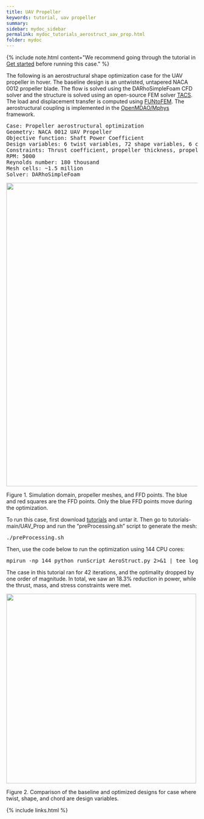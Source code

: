 ```yaml
---
title: UAV Propeller 
keywords: tutorial, uav propeller
summary: 
sidebar: mydoc_sidebar
permalink: mydoc_tutorials_aerostruct_uav_prop.html
folder: mydoc
---
```


{% include note.html content="We recommend going through the tutorial in [Get started](mydoc_get_started_download_docker.html) before running this case." %}

The following is an aerostructural shape optimization case for the UAV propeller in hover. The baseline design is an untwisted, untapered NACA 0012 propeller blade. The flow is solved using the DARhoSimpleFoam CFD solver and the structure is solved using an open-source FEM solver [TACS](https://github.com/smdogroup/tacs). The load and displacement transfer is computed using [FUNtoFEM](https://github.com/smdogroup/funtofem). The aerostructural coupling is implemented in the [OpenMDAO/Mphys](https://github.com/OpenMDAO/mphys) framework.

<pre>
Case: Propeller aerostructural optimization 
Geometry: NACA 0012 UAV Propeller 
Objective function: Shaft Power Coefficient
Design variables: 6 twist variables, 72 shape variables, 6 chord variables, rotation speed
Constraints: Thrust coefficient, propeller thickness, propeller spanwise curvature, leading edge, and mass
RPM: 5000
Reynolds number: 180 thousand
Mesh cells: ~1.5 million
Solver: DARhoSimpleFoam
</pre>


<img src="{{ site.url }}{{ site.baseurl }}/images/tutorials/AeroStruct_Propeller_Mesh.png" style="width:800px !important;" />

Figure 1. Simulation domain, propeller meshes, and FFD points. The blue and red squares are the FFD points. Only the blue FFD points move during the optimization.

To run this case, first download [tutorials](https://github.com/DAFoam/tutorials/archive/main.tar.gz) and untar it. Then go to tutorials-main/UAV_Prop and run the “preProcessing.sh” script to generate the mesh:

<pre>
./preProcessing.sh
</pre>

Then, use the code below to run the optimization using 144 CPU cores:
  
<pre>
mpirun -np 144 python runScript_AeroStruct.py 2>&1 | tee logOpt.txt
</pre>

The case in this tutorial ran for 42 iterations, and the optimality dropped by one order of magnitude. In total, we saw an 18.3% reduction in power, while the thrust, mass, and stress constraints were met. 

<img src="{{ site.url }}{{ site.baseurl }}/images/tutorials/UAV_PropAnimation.gif" style="width:500px !important;" />

Figure 2. Comparison of the baseline and optimized designs for case where twist, shape, and chord are design variables. 



{% include links.html %}
